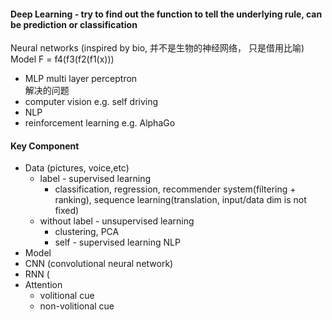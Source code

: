 #### Deep Learning - try to find out the function to tell the underlying rule, can be prediction or classification 
Neural networks (inspired by bio,  并不是生物的神经网络， 只是借用比喻) Model 
F = f4(f3(f2(f1(x)))
- MLP multi layer perceptron  
 解决的问题 
- computer vision e.g. self driving 
- NLP 
- reinforcement learning e.g. AlphaGo 

#### Key Component
- Data (pictures, voice,etc)
  - label - supervised learning
     - classification, regression, recommender system(filtering + ranking), sequence learning(translation, input/data dim is not fixed)
  - without label - unsupervised learning 
     - clustering, PCA
     - self - supervised learning NLP
 - Model 
  - CNN (convolutional neural network)
  - RNN (
  - Attention 
    - volitional cue
    - non-volitional cue

